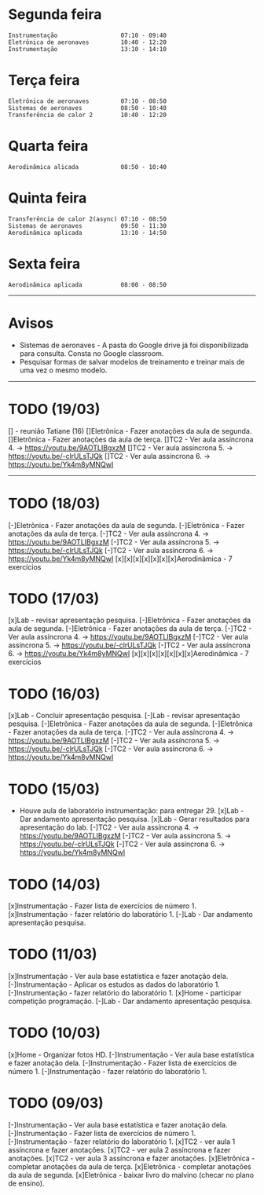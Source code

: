 # Segunda feira

    Instrumentação                  07:10 - 09:40
    Eletrônica de aeronaves         10:40 - 12:20
    Instrumentação                  13:10 - 14:10

# Terça feira
    
    Eletrônica de aeronaves         07:10 - 08:50
    Sistemas de aeronaves           08:50 - 10:40
    Transferência de calor 2        10:40 - 12:20

# Quarta feira
    
    Aerodinâmica alicada            08:50 - 10:40

# Quinta feira 
    
    Transferência de calor 2(async) 07:10 - 08:50
    Sistemas de aeronaves           09:50 - 11:30
    Aerodinâmica aplicada           13:10 - 14:50

# Sexta feira

    Aerodinâmica aplicada           08:00 - 08:50


-----------------------------------------------------

# Avisos

- Sistemas de aeronaves - A pasta do Google drive já foi disponibilizada para consulta. Consta no Google classroom.
- Pesquisar formas de salvar modelos de treinamento e treinar mais de uma vez o mesmo modelo.

-----------------------------------------------------
# TODO (19/03)
[] - reunião Tatiane (16)
[]Eletrônica - Fazer anotações da aula de segunda.
[]Eletrônica - Fazer anotações da aula de terça.
[]TC2 - Ver aula assíncrona 4. -> https://youtu.be/9AOTLIBgxzM
[]TC2 - Ver aula assíncrona 5. -> https://youtu.be/-clrULsTJQk
[]TC2 - Ver aula assíncrona 6. -> https://youtu.be/Yk4m8yMNQwI


-----------------------------------------------------
# TODO (18/03)
[-]Eletrônica - Fazer anotações da aula de segunda.
[-]Eletrônica - Fazer anotações da aula de terça.
[-]TC2 - Ver aula assíncrona 4. -> https://youtu.be/9AOTLIBgxzM
[-]TC2 - Ver aula assíncrona 5. -> https://youtu.be/-clrULsTJQk
[-]TC2 - Ver aula assíncrona 6. -> https://youtu.be/Yk4m8yMNQwI
[x][x][x][x][x][x][x]Aerodinâmica - 7 exercícios

# TODO (17/03)
[x]Lab - revisar apresentação pesquisa.
[-]Eletrônica - Fazer anotações da aula de segunda.
[-]Eletrônica - Fazer anotações da aula de terça.
[-]TC2 - Ver aula assíncrona 4. -> https://youtu.be/9AOTLIBgxzM
[-]TC2 - Ver aula assíncrona 5. -> https://youtu.be/-clrULsTJQk
[-]TC2 - Ver aula assíncrona 6. -> https://youtu.be/Yk4m8yMNQwI
[x][x][x][x][x][x][x]Aerodinâmica - 7 exercícios

# TODO (16/03)
[x]Lab - Concluir apresentação pesquisa.
[-]Lab - revisar apresentação pesquisa.
[-]Eletrônica - Fazer anotações da aula de segunda.
[-]Eletrônica - Fazer anotações da aula de terça.
[-]TC2 - Ver aula assíncrona 4. -> https://youtu.be/9AOTLIBgxzM
[-]TC2 - Ver aula assíncrona 5. -> https://youtu.be/-clrULsTJQk
[-]TC2 - Ver aula assíncrona 6. -> https://youtu.be/Yk4m8yMNQwI

# TODO (15/03)
- Houve aula de laboratório instrumentação: para entregar 29.
[x]Lab - Dar andamento apresentação pesquisa.
[x]Lab - Gerar resultados para apresentação do lab.
[-]TC2 - Ver aula assíncrona 4. -> https://youtu.be/9AOTLIBgxzM
[-]TC2 - Ver aula assíncrona 5. -> https://youtu.be/-clrULsTJQk
[-]TC2 - Ver aula assíncrona 6. -> https://youtu.be/Yk4m8yMNQwI

# TODO (14/03)

[x]Instrumentação - Fazer lista de exercícios de número 1.
[x]Instrumentação - fazer relatório do laboratório 1.
[-]Lab - Dar andamento apresentação pesquisa.

# TODO (11/03)

[x]Instrumentação - Ver aula base estatística e fazer anotação dela.
[-]Instrumentação - Aplicar os estudos as dados do laboratório 1.
[-]Instrumentação - fazer relatório do laboratório 1.
[x]Home - participar competição programação.
[-]Lab - Dar andamento apresentação pesquisa.

# TODO (10/03)

[x]Home - Organizar fotos HD.
[-]Instrumentação - Ver aula base estatística e fazer anotação dela.
[-]Instrumentação - Fazer lista de exercícios de número 1.
[-]Instrumentação - fazer relatório do laboratório 1.

# TODO (09/03)

[-]Instrumentação - Ver aula base estatística e fazer anotação dela.
[-]Instrumentação - Fazer lista de exercícios de número 1.
[-]Instrumentação - fazer relatório do laboratório 1.
[x]TC2 - ver aula 1 assíncrona e fazer anotações.
[x]TC2 - ver aula 2 assíncrona e fazer anotações.
[x]TC2 - ver aula 3 assíncrona e fazer anotações.
[x]Eletrônica - completar anotações da aula de terça.
[x]Eletrônica - completar anotações da aula de segunda.
[x]Eletrônica - baixar livro do malvino (checar no plano de ensino).
